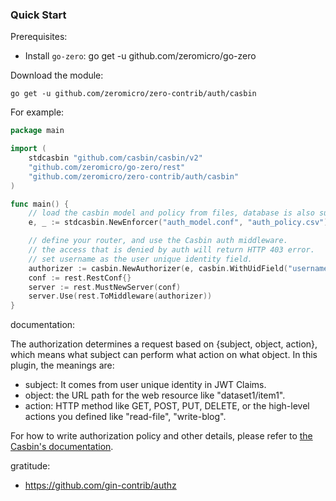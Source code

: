 ### Quick Start

Prerequisites:

* Install `go-zero`: go get -u github.com/zeromicro/go-zero

Download the module:

```shell
go get -u github.com/zeromicro/zero-contrib/auth/casbin
```

For example:

```go
package main

import (
	stdcasbin "github.com/casbin/casbin/v2"
	"github.com/zeromicro/go-zero/rest"
	"github.com/zeromicro/zero-contrib/auth/casbin"
)

func main() {
	// load the casbin model and policy from files, database is also supported.
	e, _ := stdcasbin.NewEnforcer("auth_model.conf", "auth_policy.csv")

	// define your router, and use the Casbin auth middleware.
	// the access that is denied by auth will return HTTP 403 error.
	// set username as the user unique identity field.
	authorizer := casbin.NewAuthorizer(e, casbin.WithUidField("username"))
	conf := rest.RestConf{}
	server := rest.MustNewServer(conf)
	server.Use(rest.ToMiddleware(authorizer))
}

```

documentation:

The authorization determines a request based on {subject, object, action}, which means what subject can perform what
action on what object. In this plugin, the meanings are:

- subject: It comes from user unique identity in JWT Claims.
- object: the URL path for the web resource like "dataset1/item1".
- action: HTTP method like GET, POST, PUT, DELETE, or the high-level actions you defined like "read-file", "write-blog".

For how to write authorization policy and other details, please refer
to [the Casbin's documentation](https://github.com/casbin/casbin).

gratitude:

- https://github.com/gin-contrib/authz